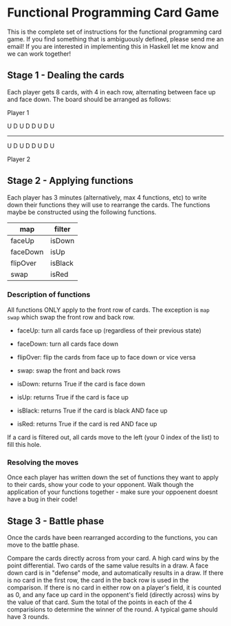 # Functional Programming Card Game

This is the complete set of instructions for the functional programming card game.
If you find something that is ambiguously defined, please send me an email!
If you are interested in implementing this in Haskell let me know and we can work together!

## Stage 1 - Dealing the cards

Each player gets 8 cards, with 4 in each row, alternating between face up and face down.
The board should be arranged as follows:

Player 1

U D U D
D U D U

---

U D U D
D U D U

Player 2

## Stage 2 - Applying functions

Each player has 3 minutes (alternatively, max 4 functions, etc) to write down their functions they will use to rearrange the cards.
The functions maybe be constructed using the following functions.

map      | filter |
-------  | ------ |
faceUp   | isDown |
faceDown | isUp   |
flipOver | isBlack|
swap     | isRed  |

### Description of functions

All functions ONLY apply to the front row of cards. 
The exception is ```map swap``` which swap the front row and back row.

- faceUp: turn all cards face up (regardless of their previous state)
- faceDown: turn all cards face down
- flipOver: flip the cards from face up to face down or vice versa
- swap: swap the front and back rows

- isDown: returns True if the card is face down
- isUp: returns True if the card is face up
- isBlack: returns True if the card is black AND face up
- isRed: returns True if the card is red AND face up

If a card is filtered out, all cards move to the left (your 0 index of the list) to fill this hole.

### Resolving the moves

Once each player has written down the set of functions they want to apply to their cards, show your code to your opponent.
Walk though the application of your functions together - make sure your oppoenent doesnt have a bug in their code!

## Stage 3 - Battle phase 

Once the cards have been rearranged according to the functions, you can move to the battle phase.

Compare the cards directly across from your card.
A high card wins by the point differential.
Two cards of the same value results in a draw.
A face down card is in "defense" mode, and automatically results in a draw.
If there is no card in the first row, the card in the back row is used in the comparison.
If there is no card in either row on a player's field, it is counted as 0, and any face up card in the opponent's field (directly across) wins by the value of that card.
Sum the total of the points in each of the 4 comparisions to determine the winner of the round.
A typical game should have 3 rounds.


